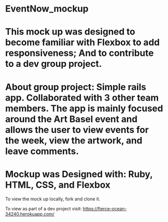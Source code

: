 # EventNow_mockup

This mock up was designed to become familiar with Flexbox to add responsiveness;
And to contribute to a dev group project. 
==============

About group project: 
Simple rails app. Collaborated with 3 other team members. The app is mainly focused around 
the Art Basel event and allows the user to view events for the week, view the artwork, and leave comments. 
===============

Mockup was Designed with: Ruby, HTML, CSS, and Flexbox
===============

To view the mock up locally, fork and clone it.

To view as part of a dev project visit: https://fierce-ocean-34240.herokuapp.com/
